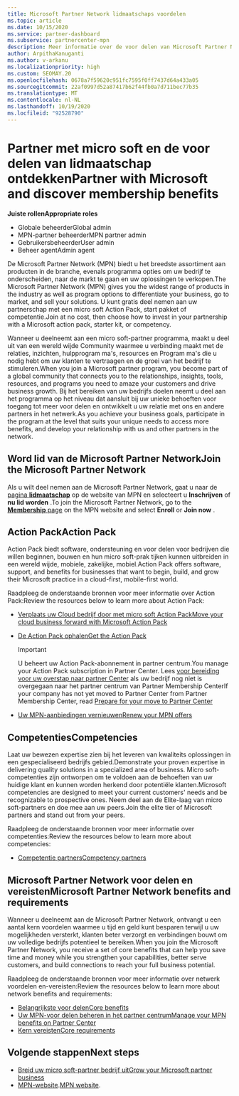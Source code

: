 ```yaml
---
title: Microsoft Partner Network lidmaatschaps voordelen
ms.topic: article
ms.date: 10/15/2020
ms.service: partner-dashboard
ms.subservice: partnercenter-mpn
description: Meer informatie over de voor delen van Microsoft Partner Network (MPN), inclusief de micro soft-Action Pack, competenties en programma opties om naar de markt te gaan en uw oplossingen te verkopen.
author: ArpithaKanuganti
ms.author: v-arkanu
ms.localizationpriority: high
ms.custom: SEOMAY.20
ms.openlocfilehash: 0678a7f59620c951fc7595f0ff7437d64a433a05
ms.sourcegitcommit: 22af0997d52a87417b62f44fb0a7d711bec77b35
ms.translationtype: MT
ms.contentlocale: nl-NL
ms.lasthandoff: 10/19/2020
ms.locfileid: "92528790"
---
```

# <a name="partner-with-microsoft-and-discover-membership-benefits"></a><span data-ttu-id="efe9b-103">Partner met micro soft en de voor delen van lidmaatschap ontdekken</span><span class="sxs-lookup"><span data-stu-id="efe9b-103">Partner with Microsoft and discover membership benefits</span></span>

<span data-ttu-id="efe9b-104">**Juiste rollen**</span><span class="sxs-lookup"><span data-stu-id="efe9b-104">**Appropriate roles**</span></span>

- <span data-ttu-id="efe9b-105">Globale beheerder</span><span class="sxs-lookup"><span data-stu-id="efe9b-105">Global admin</span></span>
- <span data-ttu-id="efe9b-106">MPN-partner beheerder</span><span class="sxs-lookup"><span data-stu-id="efe9b-106">MPN partner admin</span></span>
- <span data-ttu-id="efe9b-107">Gebruikersbeheerder</span><span class="sxs-lookup"><span data-stu-id="efe9b-107">User admin</span></span>
- <span data-ttu-id="efe9b-108">Beheer agent</span><span class="sxs-lookup"><span data-stu-id="efe9b-108">Admin agent</span></span>

<span data-ttu-id="efe9b-109">De Microsoft Partner Network (MPN) biedt u het breedste assortiment aan producten in de branche, evenals programma opties om uw bedrijf te onderscheiden, naar de markt te gaan en uw oplossingen te verkopen.</span><span class="sxs-lookup"><span data-stu-id="efe9b-109">The Microsoft Partner Network (MPN) gives you the widest range of products in the industry as well as program options to differentiate your business, go to market, and sell your solutions.</span></span> <span data-ttu-id="efe9b-110">U kunt gratis deel nemen aan uw partnerschap met een micro soft Action Pack, start pakket of competentie.</span><span class="sxs-lookup"><span data-stu-id="efe9b-110">Join at no cost, then choose how to invest in your partnership with a Microsoft action pack, starter kit, or competency.</span></span>

<span data-ttu-id="efe9b-111">Wanneer u deelneemt aan een micro soft-partner programma, maakt u deel uit van een wereld wijde Community waarmee u verbinding maakt met de relaties, inzichten, hulpprogram ma's, resources en Program ma's die u nodig hebt om uw klanten te vertraagen en de groei van het bedrijf te stimuleren.</span><span class="sxs-lookup"><span data-stu-id="efe9b-111">When you join a Microsoft partner program, you become part of a global community that connects you to the relationships, insights, tools, resources, and programs you need to amaze your customers and drive business growth.</span></span> <span data-ttu-id="efe9b-112">Bij het bereiken van uw bedrijfs doelen neemt u deel aan het programma op het niveau dat aansluit bij uw unieke behoeften voor toegang tot meer voor delen en ontwikkelt u uw relatie met ons en andere partners in het netwerk.</span><span class="sxs-lookup"><span data-stu-id="efe9b-112">As you achieve your business goals, participate in the program at the level that suits your unique needs to access more benefits, and develop your relationship with us and other partners in the network.</span></span> 

## <a name="join-the-microsoft-partner-network"></a><span data-ttu-id="efe9b-113">Word lid van de Microsoft Partner Network</span><span class="sxs-lookup"><span data-stu-id="efe9b-113">Join the Microsoft Partner Network</span></span>

<span data-ttu-id="efe9b-114">Als u wilt deel nemen aan de Microsoft Partner Network, gaat u naar de [pagina **lidmaatschap**](https://partner.microsoft.com/membership) op de website van MPN en selecteert u **Inschrijven** of **nu lid worden** .</span><span class="sxs-lookup"><span data-stu-id="efe9b-114">To join the Microsoft Partner Network, go to the [**Membership** page](https://partner.microsoft.com/membership) on the MPN website and select **Enroll** or **Join now** .</span></span>

## <a name="action-pack"></a><span data-ttu-id="efe9b-115">Action Pack</span><span class="sxs-lookup"><span data-stu-id="efe9b-115">Action Pack</span></span>

<span data-ttu-id="efe9b-116">Action Pack biedt software, ondersteuning en voor delen voor bedrijven die willen beginnen, bouwen en hun micro soft-prak tijken kunnen uitbreiden in een wereld wijde, mobiele, zakelijke, mobiel.</span><span class="sxs-lookup"><span data-stu-id="efe9b-116">Action Pack offers software, support, and benefits for businesses that want to begin, build, and grow their Microsoft practice in a cloud-first, mobile-first world.</span></span>

<span data-ttu-id="efe9b-117">Raadpleeg de onderstaande bronnen voor meer informatie over Action Pack:</span><span class="sxs-lookup"><span data-stu-id="efe9b-117">Review the resources below to learn more about Action Pack:</span></span>

- [<span data-ttu-id="efe9b-118">Verplaats uw Cloud bedrijf door met micro soft Action Pack</span><span class="sxs-lookup"><span data-stu-id="efe9b-118">Move your cloud business forward with Microsoft Action Pack</span></span>](https://partner.microsoft.com/membership/action-pack)

- [<span data-ttu-id="efe9b-119">De Action Pack ophalen</span><span class="sxs-lookup"><span data-stu-id="efe9b-119">Get the Action Pack</span></span>](mpn-get-action-pack.md)
  
    >[!IMPORTANT]
    ><span data-ttu-id="efe9b-120">U beheert uw Action Pack-abonnement in partner centrum.</span><span class="sxs-lookup"><span data-stu-id="efe9b-120">You manage your Action Pack subscription in Partner Center.</span></span> <span data-ttu-id="efe9b-121">Lees [voor bereiding voor uw overstap naar partner Center](prepare-pmc-pc-migration.md) als uw bedrijf nog niet is overgegaan naar het partner centrum van Partner Membership Center</span><span class="sxs-lookup"><span data-stu-id="efe9b-121">If your company has not yet moved to Partner Center from Partner Membership Center, read [Prepare for your move to Partner Center](prepare-pmc-pc-migration.md)</span></span>  

- [<span data-ttu-id="efe9b-122">Uw MPN-aanbiedingen vernieuwen</span><span class="sxs-lookup"><span data-stu-id="efe9b-122">Renew your MPN offers</span></span>](renew-mpn-offers.md)

## <a name="competencies"></a><span data-ttu-id="efe9b-123">Competenties</span><span class="sxs-lookup"><span data-stu-id="efe9b-123">Competencies</span></span>

<span data-ttu-id="efe9b-124">Laat uw bewezen expertise zien bij het leveren van kwaliteits oplossingen in een gespecialiseerd bedrijfs gebied.</span><span class="sxs-lookup"><span data-stu-id="efe9b-124">Demonstrate your proven expertise in delivering quality solutions in a specialized area of business.</span></span> <span data-ttu-id="efe9b-125">Micro soft-competenties zijn ontworpen om te voldoen aan de behoeften van uw huidige klant en kunnen worden herkend door potentiële klanten.</span><span class="sxs-lookup"><span data-stu-id="efe9b-125">Microsoft competencies are designed to meet your current customers' needs and be recognizable to prospective ones.</span></span> <span data-ttu-id="efe9b-126">Neem deel aan de Elite-laag van micro soft-partners en doe mee aan uw peers.</span><span class="sxs-lookup"><span data-stu-id="efe9b-126">Join the elite tier of Microsoft partners and stand out from your peers.</span></span>

<span data-ttu-id="efe9b-127">Raadpleeg de onderstaande bronnen voor meer informatie over competenties:</span><span class="sxs-lookup"><span data-stu-id="efe9b-127">Review the resources below to learn more about competencies:</span></span>

- [<span data-ttu-id="efe9b-128">Competentie partners</span><span class="sxs-lookup"><span data-stu-id="efe9b-128">Competency partners</span></span>](https://partner.microsoft.com/membership/competencies)

## <a name="microsoft-partner-network-benefits-and-requirements"></a><span data-ttu-id="efe9b-129">Microsoft Partner Network voor delen en vereisten</span><span class="sxs-lookup"><span data-stu-id="efe9b-129">Microsoft Partner Network benefits and requirements</span></span>

<span data-ttu-id="efe9b-130">Wanneer u deelneemt aan de Microsoft Partner Network, ontvangt u een aantal kern voordelen waarmee u tijd en geld kunt besparen terwijl u uw mogelijkheden versterkt, klanten beter verzorgt en verbindingen bouwt om uw volledige bedrijfs potentieel te bereiken.</span><span class="sxs-lookup"><span data-stu-id="efe9b-130">When you join the Microsoft Partner Network, you receive a set of core benefits that can help you save time and money while you strengthen your capabilities, better serve customers, and build connections to reach your full business potential.</span></span> 

<span data-ttu-id="efe9b-131">Raadpleeg de onderstaande bronnen voor meer informatie over netwerk voordelen en-vereisten:</span><span class="sxs-lookup"><span data-stu-id="efe9b-131">Review the resources below to learn more about network benefits and requirements:</span></span>

- [<span data-ttu-id="efe9b-132">Belangrijkste voor delen</span><span class="sxs-lookup"><span data-stu-id="efe9b-132">Core benefits</span></span>](https://partner.microsoft.com/membership/core-benefits#simple-tab-content-1)
- [<span data-ttu-id="efe9b-133">Uw MPN-voor delen beheren in het partner centrum</span><span class="sxs-lookup"><span data-stu-id="efe9b-133">Manage your MPN benefits on Partner Center</span></span>](manage-your-partner-network-benefits.md)
- [<span data-ttu-id="efe9b-134">Kern vereisten</span><span class="sxs-lookup"><span data-stu-id="efe9b-134">Core requirements</span></span>](https://partner.microsoft.com/membership/core-benefits#simple-tab-content-2)

## <a name="next-steps"></a><span data-ttu-id="efe9b-135">Volgende stappen</span><span class="sxs-lookup"><span data-stu-id="efe9b-135">Next steps</span></span>

- [<span data-ttu-id="efe9b-136">Breid uw micro soft-partner bedrijf uit</span><span class="sxs-lookup"><span data-stu-id="efe9b-136">Grow your Microsoft partner business</span></span>](grow-your-business.md)
- <span data-ttu-id="efe9b-137">[MPN-website](https://partner.microsoft.com/commercial).</span><span class="sxs-lookup"><span data-stu-id="efe9b-137">[MPN website](https://partner.microsoft.com/commercial).</span></span>
